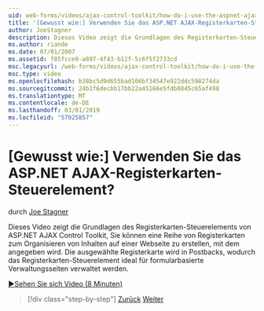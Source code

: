 ```yaml
---
uid: web-forms/videos/ajax-control-toolkit/how-do-i-use-the-aspnet-ajax-tabs-control
title: '[Gewusst wie:] Verwenden Sie das ASP.NET AJAX-Registerkarten-Steuerelement? | Microsoft-Dokumentation'
author: JoeStagner
description: Dieses Video zeigt die Grundlagen des Registerkarten-Steuerelements aus der ASP.NET AJAX Control Toolkit, mit der Sie eine Reihe von Registerkarten zum Organisieren von Inhalten auf erstellen...
ms.author: riande
ms.date: 07/01/2007
ms.assetid: f85fcce9-a897-4f43-b12f-5c6f5f2733cd
msc.legacyurl: /web-forms/videos/ajax-control-toolkit/how-do-i-use-the-aspnet-ajax-tabs-control
msc.type: video
ms.openlocfilehash: b38bc5d9d655bad106bf34547e922ddc598274da
ms.sourcegitcommit: 24b1f6decbb17bb22a45166e5fdb0845c65af498
ms.translationtype: MT
ms.contentlocale: de-DE
ms.lasthandoff: 03/01/2019
ms.locfileid: "57025857"
---
```

<a name="how-do-i-use-the-aspnet-ajax-tabs-control"></a>[Gewusst wie:] Verwenden Sie das ASP.NET AJAX-Registerkarten-Steuerelement?
====================
durch [Joe Stagner](https://github.com/JoeStagner)

Dieses Video zeigt die Grundlagen des Registerkarten-Steuerelements von ASP.NET AJAX Control Toolkit, Sie können eine Reihe von Registerkarten zum Organisieren von Inhalten auf einer Webseite zu erstellen, mit dem angegeben wird. Die ausgewählte Registerkarte wird in Postbacks, wodurch das Registerkarten-Steuerelement ideal für formularbasierte Verwaltungsseiten verwaltet werden.

[&#9654;Sehen Sie sich Video (8 Minuten)](https://channel9.msdn.com/Blogs/ASP-NET-Site-Videos/how-do-i-use-the-aspnet-ajax-tabs-control)

> [!div class="step-by-step"]
> [Zurück](how-do-i-use-the-aspnet-ajax-resizablecontrol-extender.md)
> [Weiter](how-do-i-use-the-aspnet-ajax-slideshow-extender.md)
